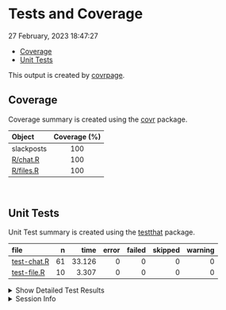 Tests and Coverage
================
27 February, 2023 18:47:27

  - [Coverage](#coverage)
  - [Unit Tests](#unit-tests)

This output is created by
[covrpage](https://github.com/yonicd/covrpage).

## Coverage

Coverage summary is created using the
[covr](https://github.com/r-lib/covr) package.

| Object                    | Coverage (%) |
| :------------------------ | :----------: |
| slackposts                |     100      |
| [R/chat.R](../R/chat.R)   |     100      |
| [R/files.R](../R/files.R) |     100      |

<br>

## Unit Tests

Unit Test summary is created using the
[testthat](https://github.com/r-lib/testthat) package.

| file                                |  n |   time | error | failed | skipped | warning |
| :---------------------------------- | -: | -----: | ----: | -----: | ------: | ------: |
| [test-chat.R](testthat/test-chat.R) | 61 | 33.126 |     0 |      0 |       0 |       0 |
| [test-file.R](testthat/test-file.R) | 10 |  3.307 |     0 |      0 |       0 |       0 |

<details closed>

<summary> Show Detailed Test Results </summary>

| file                                          | context | test                                                          | status |  n |   time |
| :-------------------------------------------- | :------ | :------------------------------------------------------------ | :----- | -: | -----: |
| [test-chat.R](testthat/test-chat.R#L59_L67)   | chat    | Can delete any existing content                               | PASS   | 24 | 27.509 |
| [test-chat.R](testthat/test-chat.R#L121_L129) | chat    | Can post a message                                            | PASS   |  3 |  0.272 |
| [test-chat.R](testthat/test-chat.R#L137_L146) | chat    | Can update that message                                       | PASS   |  6 |  0.378 |
| [test-chat.R](testthat/test-chat.R#L165_L173) | chat    | Can delete that post                                          | PASS   |  5 |  0.626 |
| [test-chat.R](testthat/test-chat.R#L201_L209) | chat    | Can post messages to restore the channel to its desired state | PASS   | 20 |  4.094 |
| [test-chat.R](testthat/test-chat.R#L215_L224) | chat    | Can reply to a message                                        | PASS   |  3 |  0.247 |
| [test-file.R](testthat/test-file.R#L54_L62)   | file    | Can post snippets                                             | PASS   |  4 |  1.315 |
| [test-file.R](testthat/test-file.R#L73_L78)   | file    | Can delete snippets                                           | PASS   |  2 |  0.325 |
| [test-file.R](testthat/test-file.R#L98_L109)  | file    | Can post files                                                | PASS   |  3 |  1.376 |
| [test-file.R](testthat/test-file.R#L125)      | file    | Can delete files                                              | PASS   |  1 |  0.291 |

</details>

<details>

<summary> Session Info </summary>

| Field    | Value                         |                                                                                                                                                                                                                                                                    |
| :------- | :---------------------------- | :----------------------------------------------------------------------------------------------------------------------------------------------------------------------------------------------------------------------------------------------------------------- |
| Version  | R version 4.2.2 (2022-10-31)  |                                                                                                                                                                                                                                                                    |
| Platform | x86\_64-pc-linux-gnu (64-bit) | <a href="https://github.com/yonicd/slackposts/commit/1ca53e725f7c187891d69dacf054d2e3f15b5d5a/checks" target="_blank"><span title="Built on Github Actions">![](https://github.com/metrumresearchgroup/covrpage/blob/actions/inst/logo/gh.png?raw=true)</span></a> |
| Running  | Ubuntu 22.04.2 LTS            |                                                                                                                                                                                                                                                                    |
| Language | C                             |                                                                                                                                                                                                                                                                    |
| Timezone | UTC                           |                                                                                                                                                                                                                                                                    |

| Package  | Version |
| :------- | :------ |
| testthat | 3.1.6   |
| covr     | 3.6.1   |
| covrpage | 0.2     |

</details>

<!--- Final Status : pass --->
